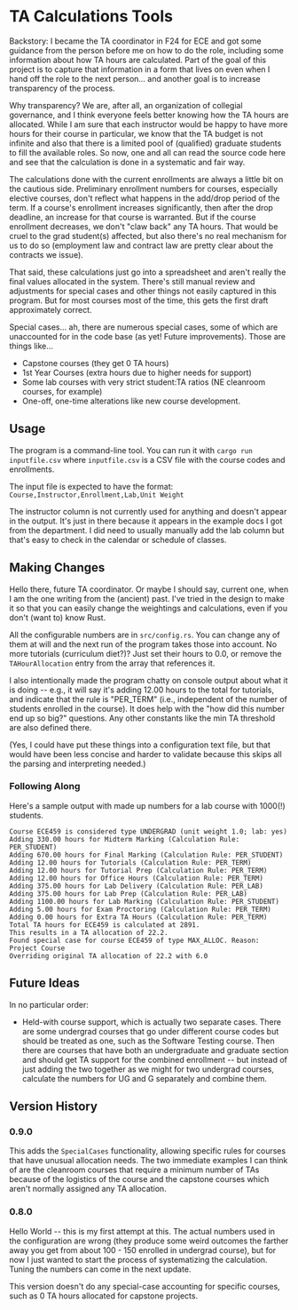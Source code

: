 # TA Calculations Tools

Backstory: I became the TA coordinator in F24 for ECE and got some
guidance from the person before me on how to do the role, including
some information about how TA hours are calculated. Part of the goal
of this project is to capture that information in a form that lives
on even when I hand off the role to the next person... and another goal
is to increase transparency of the process.

Why transparency? We are, after all, an organization of collegial governance,
and I think everyone feels better knowing how the TA hours are allocated. While I am
sure that each instructor would be happy to have more hours for their course
in particular, we know that the TA budget is not infinite and also that there
is a limited pool of (qualified) graduate students to fill the available roles.
So now, one and all can read the source code here and see that the calculation
is done in a systematic and fair way.

The calculations done with the current enrollments are always a little bit
on the cautious side. Preliminary enrollment numbers for courses, especially
elective courses, don't reflect what happens in the add/drop period of the term.
If a course's enrollment increases significantly, then after the drop deadline,
an increase for that course is warranted. But if the course enrollment decreases,
we don't "claw back" any TA hours. That would be cruel to the grad student(s) 
affected, but also there's no real mechanism for us to do so (employment law 
and contract law are pretty clear about the contracts we issue).

That said, these calculations just go into a spreadsheet and aren't really the 
final values allocated in the system. There's still manual review and adjustments
for special cases and other things not easily captured in this program.
But for most courses most of the time, this gets the first draft approximately
correct.

Special cases... ah, there are numerous special cases, some of which are
unaccounted for in the code base (as yet! Future improvements). Those are things like...
* Capstone courses (they get 0 TA hours)
* 1st Year Courses (extra hours due to higher needs for support)
* Some lab courses with very strict student:TA ratios (NE cleanroom courses, for example)
* One-off, one-time alterations like new course development.

## Usage
The program is a command-line tool. You can run it with `cargo run inputfile.csv` 
where `inputfile.csv` is a CSV file with the course codes and enrollments.

The input file is expected to have the format: 
`Course,Instructor,Enrollment,Lab,Unit Weight`

The instructor column is not currently used for anything and doesn't appear in the
output. It's just in there because it appears in the example docs I got from the
department. I did need to usually manually add the lab column but that's easy to
check in the calendar or schedule of classes.

## Making Changes

Hello there, future TA coordinator. Or maybe I should say, current one,
when I am the one writing from the (ancient) past. I've tried in the design
to make it so that you can easily change the weightings and calculations,
even if you don't (want to) know Rust. 

All the configurable numbers are in `src/config.rs`. You can change any
of them at will and the next run of the program takes those into account. 
No more tutorials (curriculum diet?)? Just set their hours to 0.0, or remove
the `TAHourAllocation` entry from the array that references it. 

I also intentionally made the program chatty on console output about what it
is doing -- e.g., it will say it's adding 12.00 hours to the total for tutorials,
and indicate that the rule is "PER_TERM" (i.e., independent of the number of
students enrolled in the course). It does help with the "how did this number end
up so big?" questions. Any other constants like the min TA threshold are also
defined there. 

(Yes, I could have put these things into a configuration text
file, but that would have been less concise and harder to validate because this 
skips all the parsing and interpreting needed.)

### Following Along
Here's a sample output with made up numbers for a lab course with 1000(!) students.
```
Course ECE459 is considered type UNDERGRAD (unit weight 1.0; lab: yes)
Adding 330.00 hours for Midterm Marking (Calculation Rule: PER_STUDENT)
Adding 670.00 hours for Final Marking (Calculation Rule: PER_STUDENT)
Adding 12.00 hours for Tutorials (Calculation Rule: PER_TERM)
Adding 12.00 hours for Tutorial Prep (Calculation Rule: PER_TERM)
Adding 12.00 hours for Office Hours (Calculation Rule: PER_TERM)
Adding 375.00 hours for Lab Delivery (Calculation Rule: PER_LAB)
Adding 375.00 hours for Lab Prep (Calculation Rule: PER_LAB)
Adding 1100.00 hours for Lab Marking (Calculation Rule: PER_STUDENT)
Adding 5.00 hours for Exam Proctoring (Calculation Rule: PER_TERM)
Adding 0.00 hours for Extra TA Hours (Calculation Rule: PER_TERM)
Total TA hours for ECE459 is calculated at 2891.
This results in a TA allocation of 22.2.
Found special case for course ECE459 of type MAX_ALLOC. Reason: Project Course
Overriding original TA allocation of 22.2 with 6.0
```

## Future Ideas
In no particular order:

* Held-with course support, which is actually two separate cases. There are some
undergrad courses that go under different course codes but should be treated as
one, such as the Software Testing course. Then there are courses that have both 
an undergraduate and graduate section and should get TA support for the combined
enrollment -- but instead of just adding the two together as we might for two
undergrad courses, calculate the numbers for UG and G separately and combine them.

## Version History

### 0.9.0
This adds the `SpecialCases` functionality, allowing specific rules for courses
that have unusual allocation needs. The two immediate examples I can think of
are the cleanroom courses that require a minimum number of TAs because of the
logistics of the course and the capstone courses which aren't normally assigned
any TA allocation.

### 0.8.0
Hello World -- this is my first attempt at this. The actual numbers
used in the configuration are wrong (they produce some weird outcomes
the farther away you get from about 100 - 150 enrolled in undergrad course),
but for now I just wanted to start the process of systematizing the
calculation. Tuning the numbers can come in the next update. 

This version doesn't do any special-case accounting for specific courses,
such as 0 TA hours allocated for capstone projects.